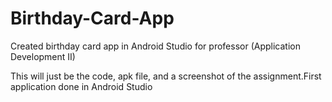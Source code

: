 # Birthday-Card-App
Created birthday card app in Android Studio for professor (Application Development II)

This will just be the code, apk file, and a screenshot of the assignment.First application done in Android Studio
